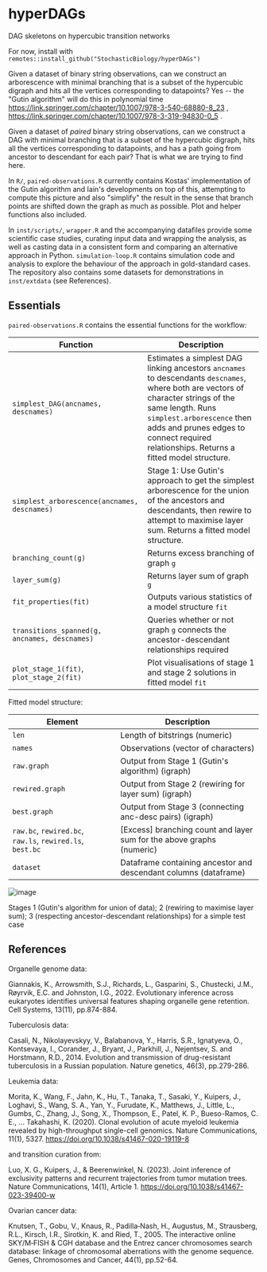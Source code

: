 # hyperDAGs
DAG skeletons on hypercubic transition networks

For now, install with `remotes::install_github("StochasticBiology/hyperDAGs")`

Given a dataset of binary string observations, can we construct an arborescence with minimal branching that is a subset of the hypercubic digraph and hits all the vertices corresponding to datapoints? Yes -- the "Gutin algorithm" will do this in polynomial time https://link.springer.com/chapter/10.1007/978-3-540-68880-8_23 , https://link.springer.com/chapter/10.1007/978-3-319-94830-0_5 .

Given a dataset of *paired* binary string observations, can we construct a DAG with minimal branching that is a subset of the hypercubic digraph, hits all the vertices corresponding to datapoints, and has a path going from ancestor to descendant for each pair? That is what we are trying to find here. 

In `R/`, `paired-observations.R` currently contains Kostas' implementation of the Gutin algorithm and Iain's developments on top of this, attempting to compute this picture and also "simplify" the result in the sense that branch points are shifted down the graph as much as possible. Plot and helper functions also included. 

In `inst/scripts/`, `wrapper.R` and the accompanying datafiles provide some scientific case studies, curating input data and wrapping the analysis, as well as casting data in a consistent form and comparing an alternative approach in Python. `simulation-loop.R` contains simulation code and analysis to explore the behaviour of the approach in gold-standard cases. The repository also contains some datasets for demonstrations in `inst/extdata` (see References).

Essentials
----

`paired-observations.R` contains the essential functions for the workflow:

| Function | Description |
| ----|-----|
| `simplest_DAG(ancnames, descnames)` | Estimates a simplest DAG linking ancestors `ancnames` to descendants `descnames`, where both are vectors of character strings of the same length. Runs `simplest.arborescence` then adds and prunes edges to connect required relationships. Returns a fitted model structure. |
| `simplest_arborescence(ancnames, descnames)` | Stage 1: Use Gutin's approach to get the simplest arborescence for the union of the ancestors and descendants, then rewire to attempt to maximise layer sum. Returns a fitted model structure. |
| `branching_count(g)` | Returns excess branching of graph `g` |
| `layer_sum(g)` | Returns layer sum of graph `g` |
| `fit_properties(fit)` | Outputs various statistics of a model structure `fit` |
| `transitions_spanned(g, ancnames, descnames)` | Queries whether or not graph `g` connects the ancestor-descendant relationships required |
| `plot_stage_1(fit)`, `plot_stage_2(fit)` | Plot visualisations of stage 1 and stage 2 solutions in fitted model `fit` |

Fitted model structure:

| Element | Description |
|-----|-----|
| `len` | Length of bitstrings (numeric) |
| `names` | Observations (vector of characters) |
| `raw.graph` | Output from Stage 1 (Gutin's algorithm) (igraph) |
| `rewired.graph` | Output from Stage 2 (rewiring for layer sum) (igraph) |
| `best.graph` | Output from Stage 3 (connecting anc-desc pairs) (igraph) |
| `raw.bc`, `rewired.bc`, `raw.ls`, `rewired.ls`, `best.bc` | [Excess] branching count and layer sum for the above graphs (numeric) |
| `dataset` | Dataframe containing ancestor and descendant columns (dataframe) |

![image](https://github.com/user-attachments/assets/f5a743cc-84fb-4cb8-a536-5c64e69bf199)

Stages 1 (Gutin's algorithm for union of data); 2 (rewiring to maximise layer sum); 3 (respecting ancestor-descendant relationships) for a simple test case


References
-----

Organelle genome data:

Giannakis, K., Arrowsmith, S.J., Richards, L., Gasparini, S., Chustecki, J.M., Røyrvik, E.C. and Johnston, I.G., 2022. Evolutionary inference across eukaryotes identifies universal features shaping organelle gene retention. Cell Systems, 13(11), pp.874-884.

Tuberculosis data:

Casali, N., Nikolayevskyy, V., Balabanova, Y., Harris, S.R., Ignatyeva, O., Kontsevaya, I., Corander, J., Bryant, J., Parkhill, J., Nejentsev, S. and Horstmann, R.D., 2014. Evolution and transmission of drug-resistant tuberculosis in a Russian population. Nature genetics, 46(3), pp.279-286.

Leukemia data:

Morita, K., Wang, F., Jahn, K., Hu, T., Tanaka, T., Sasaki, Y., Kuipers, J., Loghavi, S., Wang, S. A., Yan, Y., Furudate, K., Matthews, J., Little, L., Gumbs, C., Zhang, J., Song, X., Thompson, E., Patel, K. P., Bueso-Ramos, C. E., … Takahashi, K. (2020). Clonal evolution of acute myeloid leukemia revealed by high-throughput single-cell genomics. Nature Communications, 11(1), 5327. https://doi.org/10.1038/s41467-020-19119-8

and transition curation from:

Luo, X. G., Kuipers, J., & Beerenwinkel, N. (2023). Joint inference of exclusivity patterns and recurrent trajectories from tumor mutation trees. Nature Communications, 14(1), Article 1. https://doi.org/10.1038/s41467-023-39400-w

Ovarian cancer data:

Knutsen, T., Gobu, V., Knaus, R., Padilla‐Nash, H., Augustus, M., Strausberg, R.L., Kirsch, I.R., Sirotkin, K. and Ried, T., 2005. The interactive online SKY/M‐FISH & CGH database and the Entrez cancer chromosomes search database: linkage of chromosomal aberrations with the genome sequence. Genes, Chromosomes and Cancer, 44(1), pp.52-64.




